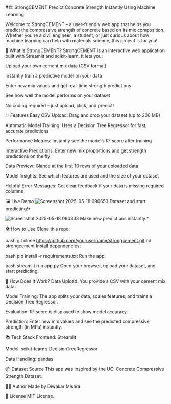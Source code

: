 #🏗️ StrongCEMENT
Predict Concrete Strength Instantly Using Machine Learning

Welcome to StrongCEMENT – a user-friendly web app that helps you predict the compressive strength of concrete based on its mix composition. Whether you're a civil engineer, a student, or just curious about how machine learning can help with materials science, this project is for you!

🚀 What is StrongCEMENT?
StrongCEMENT is an interactive web application built with Streamlit and scikit-learn. It lets you:

Upload your own cement mix data (CSV format)

Instantly train a predictive model on your data

Enter new mix values and get real-time strength predictions

See how well the model performs on your dataset

No coding required – just upload, click, and predict!

✨ Features
Easy CSV Upload: Drag and drop your dataset (up to 200 MB)

Automatic Model Training: Uses a Decision Tree Regressor for fast, accurate predictions

Performance Metrics: Instantly see the model’s R² score after training

Interactive Predictions: Enter new mix proportions and get strength predictions on the fly

Data Preview: Glance at the first 10 rows of your uploaded data

Model Insights: See which features are used and the size of your dataset

Helpful Error Messages: Get clear feedback if your data is missing required columns

🖼️ Live Demo
![Screenshot 2025-05-18 090653](https://github.com/user-attachments/assets/60b5b618-941f-489d-9e4f-cdca73c39009)
 Dataset and start predicting!*

![Screenshot 2025-05-18 090833](https://github.com/user-attachments/assets/fb90a834-57b3-484f-a6de-bc8cf61de614)
 Make new predictions instantly.*

🛠️ How to Use
Clone this repo:

bash
git clone https://github.com/yourusername/strongcement.git
cd strongcement
Install dependencies:

bash
pip install -r requirements.txt
Run the app:

bash
streamlit run app.py
Open your browser, upload your dataset, and start predicting!

🔬 How Does It Work?
Data Upload: You provide a CSV with your cement mix data.

Model Training: The app splits your data, scales features, and trains a Decision Tree Regressor.

Evaluation: R² score is displayed to show model accuracy.

Prediction: Enter new mix values and see the predicted compressive strength (in MPa) instantly.

📚 Tech Stack
Frontend: Streamlit

Model: scikit-learn’s DecisionTreeRegressor

Data Handling: pandas

📦 Dataset Source
This app was inspired by the UCI Concrete Compressive Strength Dataset.

👨‍💻 Author
Made by Diwakar Mishra

📄 License
MIT License.
